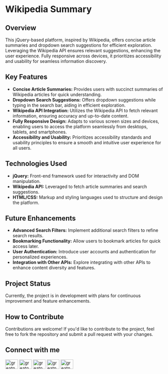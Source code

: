 # Wikipedia Summary

## Overview
This jQuery-based platform, inspired by Wikipedia, offers concise article summaries and dropdown search suggestions for efficient exploration. Leveraging the Wikipedia API ensures relevant suggestions, enhancing the user experience. Fully responsive across devices, it prioritizes accessibility and usability for seamless information discovery.

## Key Features
- **Concise Article Summaries:** Provides users with succinct summaries of Wikipedia articles for quick understanding.
- **Dropdown Search Suggestions:** Offers dropdown suggestions while typing in the search bar, aiding in efficient exploration.
- **Wikipedia API Integration:** Utilizes the Wikipedia API to fetch relevant information, ensuring accuracy and up-to-date content.
- **Fully Responsive Design:** Adapts to various screen sizes and devices, enabling users to access the platform seamlessly from desktops, tablets, and smartphones.
- **Accessibility and Usability:** Prioritizes accessibility standards and usability principles to ensure a smooth and intuitive user experience for all users.

## Technologies Used
- **jQuery:** Front-end framework used for interactivity and DOM manipulation.
- **Wikipedia API:** Leveraged to fetch article summaries and search suggestions.
- **HTML/CSS:** Markup and styling languages used to structure and design the platform.

## Future Enhancements
- **Advanced Search Filters:** Implement additional search filters to refine search results.
- **Bookmarking Functionality:** Allow users to bookmark articles for quick access later.
- **User Authentication:** Introduce user accounts and authentication for personalized experiences.
- **Integration with Other APIs:** Explore integrating with other APIs to enhance content diversity and features.

## Project Status
Currently, the project is in development with plans for continuous improvement and feature enhancements.

## How to Contribute
Contributions are welcome! If you'd like to contribute to the project, feel free to fork the repository and submit a pull request with your changes.


## Connect with me
<p align="left">
<a href="https://twitter.com/greatnerve" target="blank"><img align="center" src="https://raw.githubusercontent.com/rahuldkjain/github-profile-readme-generator/master/src/images/icons/Social/twitter.svg" alt="greatnerve" height="30" width="40" /></a>
<a href="https://linkedin.com/in/greatnerve" target="blank"><img align="center" src="https://raw.githubusercontent.com/rahuldkjain/github-profile-readme-generator/master/src/images/icons/Social/linked-in-alt.svg" alt="greatnerve" height="30" width="40" /></a>
<a href="https://kaggle.com/greatnerve" target="blank"><img align="center" src="https://raw.githubusercontent.com/rahuldkjain/github-profile-readme-generator/master/src/images/icons/Social/kaggle.svg" alt="greatnerve" height="30" width="40" /></a>
<a href="https://instagram.com/greatnerve" target="blank"><img align="center" src="https://raw.githubusercontent.com/rahuldkjain/github-profile-readme-generator/master/src/images/icons/Social/instagram.svg" alt="greatnerve" height="30" width="40" /></a>
<a href="https://www.leetcode.com/greatnerve" target="blank"><img align="center" src="https://raw.githubusercontent.com/rahuldkjain/github-profile-readme-generator/master/src/images/icons/Social/leet-code.svg" alt="greatnerve" height="30" width="40" /></a>
</p>
